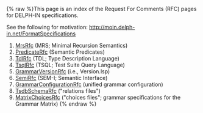 {% raw %}This page is an index of the Request For Comments (RFC) pages for
DELPH-IN specifications.

See the following for motivation:
<http://moin.delph-in.net/FormatSpecifications>

1. [MrsRfc](../MrsRFC) (MRS; Minimal Recursion Semantics)
1. [PredicateRfc](../PredicateRfc) (Semantic Predicates)
1. [TdlRfc](../TdlRFC) (TDL; Type Description Language)
1. [TsqlRfc](../TsqlRfc) (TSQL; Test Suite Query Language)
1. [GrammarVersionRfc](../GrammarVersionRfc) (i.e., Version.lsp)
1. [SemiRfc](../SemiRfc) (SEM-I; Semantic Interface)
1. [GrammarConfigurationRfc](../GrammarConfigurationRfc) (unified grammar
configuration)
1. [TsdbSchemaRfc](../TsdbSchemaRfc) ("relations files")
1. [MatrixChoicesRfc](../MatrixChoicesRfc) ("choices files"; grammar
specifications for the Grammar Matrix)
{% endraw %}